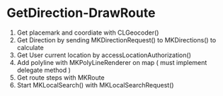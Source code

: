# GetDirection-DrawRoute
1. Get placemark and coordiate with CLGeocoder()  
2. Get Direction by sending MKDirectionRequest() to MKDirections() to calculate  
3. Get User current location by accessLocationAuthorization()  
4. Add polyline with MKPolyLineRenderer on map ( must implement delegate method )    
5. Get route steps with MKRoute  
6. Start MKLocalSearch() with MKLocalSearchRequest()  
